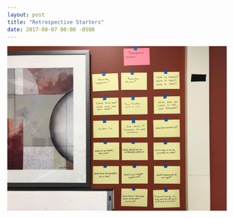 ```yaml
---
layout: post
title: "Retrospective Starters"
date: 2017-08-07 00:00 -0500
---
```

<img src="/assets/images/2017-08-07-retrospective-starters.jpg">
